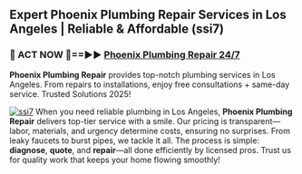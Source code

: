 ## Expert Phoenix Plumbing Repair Services in Los Angeles | Reliable & Affordable (ssi7)  

<h3>🚿 ACT NOW 🌟==►► <a href="https://tinyurl.com/2ne6vx2x" rel="nofollow">Phoenix Plumbing Repair 24/7</a></h3>

**Phoenix Plumbing Repair** provides top-notch plumbing services in Los Angeles. From repairs to installations, enjoy free consultations + same-day service. Trusted Solutions 2025!

[![ssi7](https://i.imgur.com/4PFF4AK.jpeg)](https://tinyurl.com/2ne6vx2x)
When you need reliable plumbing in Los Angeles, **Phoenix Plumbing Repair** delivers top-tier service with a smile. Our pricing is transparent—labor, materials, and urgency determine costs, ensuring no surprises. From leaky faucets to burst pipes, we tackle it all. The process is simple: **diagnose**, **quote**, and **repair**—all done efficiently by licensed pros. Trust us for quality work that keeps your home flowing smoothly!